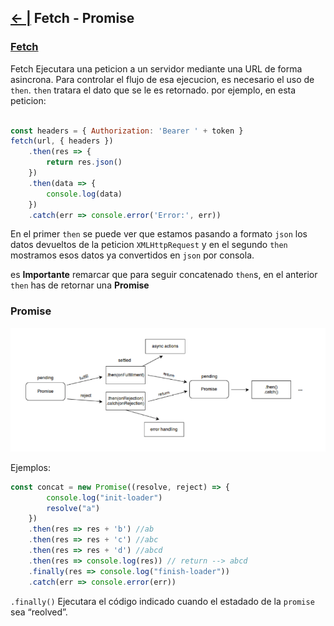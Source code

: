 
## [← |](https://github.com/VGamezz19/skylab-boot-notes/blob/dev/course/semana03/)   Fetch - Promise


### [Fetch](https://developer.mozilla.org/es/docs/Web/API/Fetch_API)

Fetch Ejecutara una peticion a un servidor mediante una URL de forma asincrona.
Para controlar el flujo de esa ejecucion, es necesario el uso de `then`.
`then` tratara el dato que se le es retornado. por ejemplo, en esta peticion:
```javascript

const headers = { Authorization: 'Bearer ' + token }
fetch(url, { headers })
    .then(res => {
        return res.json()
    })
    .then(data => {
        console.log(data)
    })
    .catch(err => console.error('Error:', err))
```
En el primer `then` se puede ver que estamos pasando a formato `json` los datos devueltos de la peticion `XMLHttpRequest`
y en el segundo `then` mostramos esos datos ya convertidos en `json` por consola.

es **Importante** remarcar que para seguir concatenado `then`s, en el anterior `then` has de retornar una **Promise**


### Promise

![Image](https://github.com/VGamezz19/skylab-boot-notes/blob/dev/course/semana03/public/promise.png)

Ejemplos:

```javascript 
const concat = new Promise((resolve, reject) => {
        console.log("init-loader") 
        resolve("a")
    })
    .then(res => res + 'b') //ab
    .then(res => res + 'c') //abc
    .then(res => res + 'd') //abcd
    .then(res => console.log(res)) // return --> abcd
    .finally(res => console.log("finish-loader")) 
    .catch(err => console.error(err))
```

`.finally()` Ejecutara  el código indicado cuando el estadado de la `promise` sea “reolved”.
